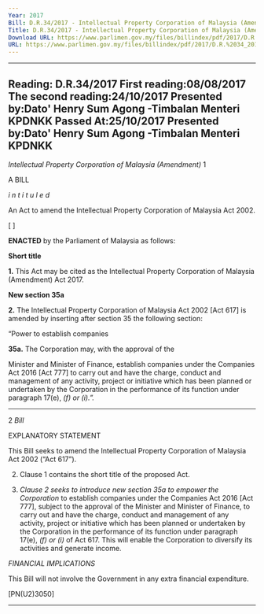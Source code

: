 ```yaml
---
Year: 2017
Bill: D.R.34/2017 - Intellectual Property Corporation of Malaysia (Amendment) Bill 2017 (Passed)
Title: D.R.34/2017 - Intellectual Property Corporation of Malaysia (Amendment) Bill 2017 (Passed)
Download URL: https://www.parlimen.gov.my/files/billindex/pdf/2017/D.R.%2034_2017%20-%20eng.pdf
URL: https://www.parlimen.gov.my/files/billindex/pdf/2017/D.R.%2034_2017%20-%20eng.pdf
---
```

---
Reading:
D.R.34/2017
First reading:08/08/2017
The second reading:24/10/2017
Presented by:Dato' Henry Sum Agong -Timbalan Menteri KPDNKK
Passed At:25/10/2017
Presented by:Dato' Henry Sum Agong -Timbalan Menteri KPDNKK
---

_Intellectual Property Corporation of Malaysia (Amendment)_ 1

A BILL

_i n t i t u l e d_

An Act to amend the Intellectual Property Corporation of Malaysia
Act 2002.

[ ]

**ENACTED** by the Parliament of Malaysia as follows:

**Short title**

**1.** This Act may be cited as the Intellectual Property Corporation
of Malaysia (Amendment) Act 2017.

**New section 35a**

**2.** The Intellectual Property Corporation of Malaysia
Act 2002 [Act 617] is amended by inserting after section 35 the
following section:

“Power to establish companies

**35a.** The Corporation may, with the approval of the

Minister and Minister of Finance, establish companies
under the Companies Act 2016 [Act 777] to carry out and
have the charge, conduct and management of any activity,
project or initiative which has been planned or undertaken
by the Corporation in the performance of its function under
paragraph 17(e), _(f) or_ _(i).”._


-----

2 _Bill_

EXPLANATORY STATEMENT

This Bill seeks to amend the Intellectual Property Corporation of Malaysia
Act 2002 (“Act 617”).

2. Clause 1 contains the short title of the proposed Act.

3. _Clause 2 seeks to introduce new section 35a to empower the Corporation_
to establish companies under the Companies Act 2016 [Act 777], subject to the
approval of the Minister and Minister of Finance, to carry out and have the
charge, conduct and management of any activity, project or initiative which
has been planned or undertaken by the Corporation in the performance of its
function under paragraph 17(e), _(f) or_ _(i)_ of Act 617. This will enable the
Corporation to diversify its activities and generate income.

_FINANCIAL IMPLICATIONS_

This Bill will not involve the Government in any extra financial expenditure.

[PN(U2)3050]


-----

